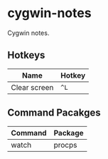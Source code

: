# cygwin-notes
Cygwin notes.

## Hotkeys

Name|Hotkey
---|---
Clear screen|`^L`


## Command Pacakges

Command|Package
---|---
watch|procps

